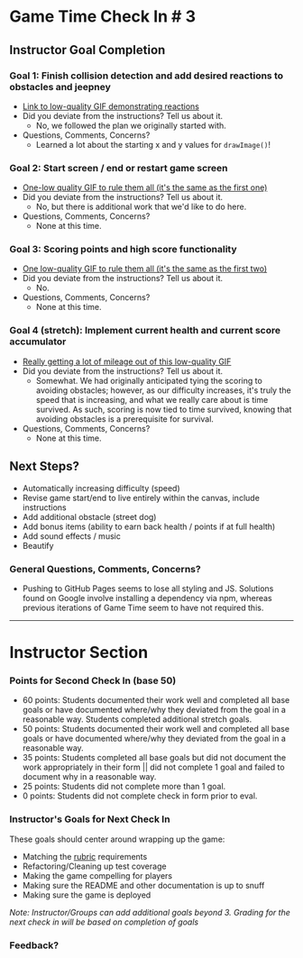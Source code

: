 # Game Time Check In # 3

## Instructor Goal Completion

### Goal 1: Finish collision detection and add desired reactions to obstacles and jeepney

  - [Link to low-quality GIF demonstrating reactions](http://recordit.co/UsaSotHR56)
  - Did you deviate from the instructions? Tell us about it.
    - No, we followed the plan we originally started with.
  - Questions, Comments, Concerns?
    - Learned a lot about the starting x and y values for `drawImage()`!

### Goal 2: Start screen / end or restart game screen

  - [One-low quality GIF to rule them all (it's the same as the first one)](http://recordit.co/UsaSotHR56)
  - Did you deviate from the instructions? Tell us about it.
    - No, but there is additional work that we'd like to do here.
  - Questions, Comments, Concerns?
    - None at this time.

### Goal 3: Scoring points and high score functionality

  - [One low-quality GIF to rule them all (it's the same as the first two)](http://recordit.co/UsaSotHR56)
  - Did you deviate from the instructions? Tell us about it.
    - No.
  - Questions, Comments, Concerns?
    - None at this time.

### Goal 4 (stretch): Implement current health and current score accumulator

- [Really getting a lot of mileage out of this low-quality GIF](http://recordit.co/UsaSotHR56)
- Did you deviate from the instructions? Tell us about it.
  - Somewhat. We had originally anticipated tying the scoring to avoiding obstacles; however, as our difficulty increases, it's truly the speed that is increasing, and what we really care about is time survived. As such, scoring is now tied to time survived, knowing that avoiding obstacles is a prerequisite for survival.
- Questions, Comments, Concerns?
  - None at this time.

## Next Steps?

- Automatically increasing difficulty (speed)
- Revise game start/end to live entirely within the canvas, include instructions
- Add additional obstacle (street dog)
- Add bonus items (ability to earn back health / points if at full health)
- Add sound effects / music
- Beautify

### General Questions, Comments, Concerns?
- Pushing to GitHub Pages seems to lose all styling and JS. Solutions found on Google involve installing a dependency via npm, whereas previous iterations of Game Time seem to have not required this.

-----

# Instructor Section

### Points for Second Check In (base 50)

* 60 points: Students documented their work well and completed all base goals or have documented where/why they deviated from the goal in a reasonable way. Students completed additional stretch goals.
* 50 points: Students documented their work well and completed all base goals or have documented where/why they deviated from the goal in a reasonable way.
* 35 points: Students completed all base goals but did not document the work appropriately in their form || did not complete 1 goal and failed to document why in a reasonable way.
* 25 points: Students did not complete more than 1 goal.
* 0 points: Students did not complete check in form prior to eval.

### Instructor's Goals for Next Check In

These goals should center around wrapping up the game:

 - Matching the [rubric](https://github.com/turingschool/lesson_plans/blob/master/ruby_04-apis_and_scalability/gametime_project.markdown) requirements
 - Refactoring/Cleaning up test coverage
 - Making the game compelling for players
 - Making sure the README and other documentation is up to snuff
 - Making sure the game is deployed

_Note: Instructor/Groups can add additional goals beyond 3. Grading for the next check in will be based on completion of goals_

### Feedback?
